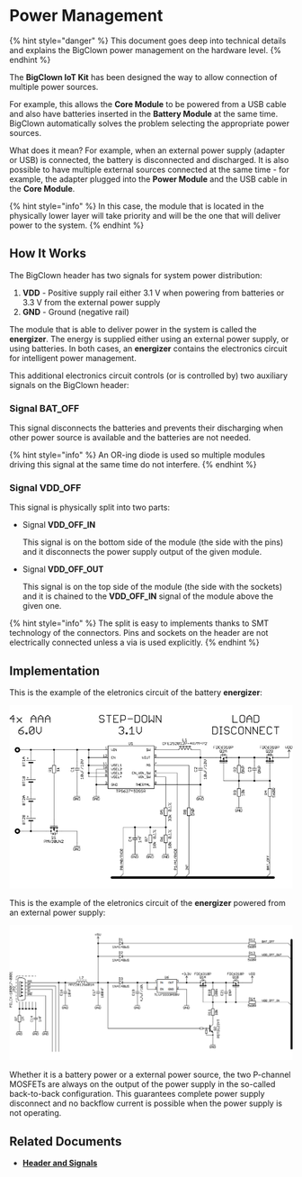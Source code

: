# Power Management

{% hint style="danger" %}
This document goes deep into technical details and explains the BigClown power management on the hardware level.
{% endhint %}

The **BigClown IoT Kit** has been designed the way to allow connection of multiple power sources.

For example, this allows the **Core Module** to be powered from a USB cable and also have batteries inserted in the **Battery Module** at the same time. BigClown automatically solves the problem selecting the appropriate power sources.

What does it mean? For example, when an external power supply \(adapter or USB\) is connected, the battery is disconnected and discharged. It is also possible to have multiple external sources connected at the same time - for example, the adapter plugged into the **Power Module** and the USB cable in the **Core Module**.

{% hint style="info" %}
In this case, the module that is located in the physically lower layer will take priority and will be the one that will deliver power to the system.
{% endhint %}

## How It Works

The BigClown header has two signals for system power distribution:

1. **VDD** - Positive supply rail either 3.1 V when powering from batteries or 3.3 V from the external power supply
2. **GND** - Ground \(negative rail\)

The module that is able to deliver power in the system is called the **energizer**. The energy is supplied either using an external power supply, or using batteries. In both cases, an **energizer** contains the electronics circuit for intelligent power management.

This additional electronics circuit controls \(or is controlled by\) two auxiliary signals on the BigClown header:

### Signal **BAT\_OFF**

This signal disconnects the batteries and prevents their discharging when other power source is available and the batteries are not needed.

{% hint style="info" %}
An OR-ing diode is used so multiple modules driving this signal at the same time do not interfere.
{% endhint %}

### **Signal VDD\_OFF**

This signal is physically split into two parts:

* Signal **VDD\_OFF\_IN**

  This signal is on the bottom side of the module \(the side with the pins\) and it disconnects the power supply output of the given module.

* Signal **VDD\_OFF\_OUT**

  This signal is on the top side of the module \(the side with the sockets\) and it is chained to the **VDD\_OFF\_IN** signal of the module above the given one.

{% hint style="info" %}
The split is easy to implements thanks to SMT technology of the connectors. Pins and sockets on the header are not electrically connected unless a via is used explicitly.
{% endhint %}

## Implementation

This is the example of the eletronics circuit of the battery **energizer**:

![](../.gitbook/assets/_hardware_power-management_energizer-circuit-battery.png)

This is the example of the eletronics circuit of the **energizer** powered from an external power supply:

![](../.gitbook/assets/_hardware_power-management_energizer-circuit-external.png)

Whether it is a battery power or a external power source, the two P-channel MOSFETs are always on the output of the power supply in the so-called back-to-back configuration. This guarantees complete power supply disconnect and no backflow current is possible when the power supply is not operating.

## Related Documents

* [**Header and Signals**](https://www.bigclown.com/doc/hardware/header-pinout/)

